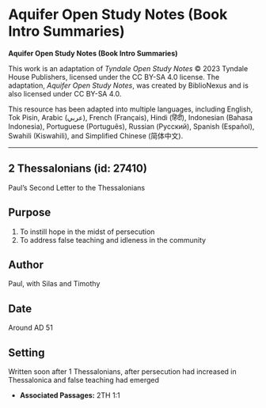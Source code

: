 # Aquifer Open Study Notes (Book Intro Summaries)

**Aquifer Open Study Notes (Book Intro Summaries)**

This work is an adaptation of *Tyndale Open Study Notes* © 2023 Tyndale House Publishers, licensed under the CC BY\-SA 4\.0 license. The adaptation, *Aquifer Open Study Notes*, was created by BiblioNexus and is also licensed under CC BY\-SA 4\.0\.

This resource has been adapted into multiple languages, including English, Tok Pisin, Arabic (عربي), French (Français), Hindi (हिंदी), Indonesian (Bahasa Indonesia), Portuguese (Português), Russian (Русский), Spanish (Español), Swahili (Kiswahili), and Simplified Chinese (简体中文).



--------------------------------

## 2 Thessalonians (id: 27410)

Paul’s Second Letter to the Thessalonians

Purpose
-------

1. To instill hope in the midst of persecution
2. To address false teaching and idleness in the community

Author
------

Paul, with Silas and Timothy

Date
----

Around AD 51

Setting
-------

Written soon after 1 Thessalonians, after persecution had increased in Thessalonica and false teaching had emerged

* **Associated Passages:** 2TH 1:1


